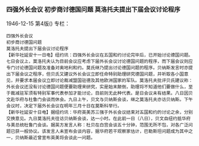 ### 四强外长会议  初步商讨德国问题  莫洛托夫提出下届会议讨论程序

1946-12-15
第4版()
专栏：

    四强外长会议
    初步商讨德国问题
    莫洛托夫提出下届会议讨论程序
    【新华社延安十一日电】纽约讯：四强外长会议在五国和约讨论完毕后，已开始讨论德国问题。七日会议上，莫洛托夫认为目前会议应考虑下届外长会议讨论德国问题的程序，而下届会议则应专门讨论德国问题及准备对奥地利和约。莫氏继乃提出讨论德国问题的程序。贝纳斯发言时亦提出下届会议之程序，但贝氏又建议外长会议立即任命特别助理研究德国问题，并听取各小国意见，并要求本届会议立即讨论裁减盟国驻德及其他欧洲国家的军队。莫洛托夫批评贝氏建议称：外长会议还没有讨论德国问题便要助理来研究，实是始末颠倒，助理将不知道他们要做什么，至于裁减驻军须有特别军事代表参加才能讨论，目前则无此种代表。是日会议未有结果。八日因贝文赴华府与杜鲁门会谈而休会。九日上午，贝文与贝纳斯会谈，继之莫洛托夫亦访贝纳斯。下午会议时，决定下届外长会议在明年三月十日在莫斯科举行。
    【新华社延安十日电】据纽约讯：华府英美苏三强于外长会议结束对五国和约的讨论之余，分别交换意见。九日莫洛托夫往访贝纳斯会谈，达一小时。在此前一日（八日），贝文自纽约抵华府与美总统杜鲁门会谈。据英方发言人称：杜贝在白宫会谈五十分钟，范围无所不包，对各广泛问题已获一般协议。该发言人未宣布会谈内容，据华府若干观察家估计，巴勒斯坦问题成为其中之一，贝纳斯最近曾宣布英美将会谈此一问题。
